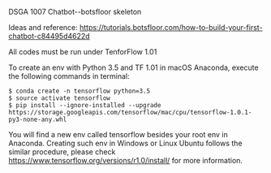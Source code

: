 DSGA 1007 Chatbot--botsfloor skeleton

Ideas and reference: https://tutorials.botsfloor.com/how-to-build-your-first-chatbot-c84495d4622d

All codes must be run under TenforFlow 1.01

To create an env with Python 3.5 and TF 1.01 in macOS Anaconda, execute the following commands in terminal:
```
$ conda create -n tensorflow python=3.5
$ source activate tensorflow
$ pip install --ignore-installed --upgrade https://storage.googleapis.com/tensorflow/mac/cpu/tensorflow-1.0.1-py3-none-any.whl
```
You will find a new env called tensorflow besides your root env in Anaconda. Creating such env in Windows or Linux Ubuntu follows the similar procedure, please check https://www.tensorflow.org/versions/r1.0/install/ for more information.
